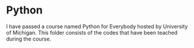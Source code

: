# Python
I have passed a course named Python for Everybody hosted by University of Michigan.
This folder consists of the codes that have been teached during the course.
